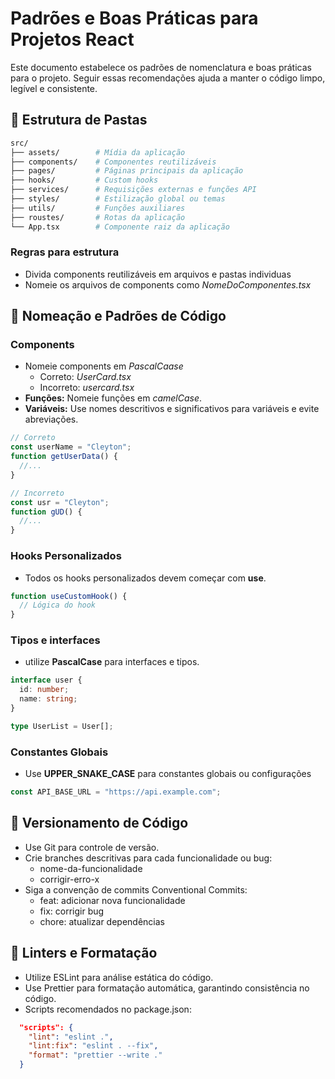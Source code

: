 # Padrões e Boas Práticas para Projetos React

Este documento estabelece os padrões de nomenclatura e boas práticas para o projeto. Seguir essas recomendações ajuda a manter o código limpo, legível e consistente.

## 📂 Estrutura de Pastas

```bash
src/
├── assets/        # Mídia da aplicação
├── components/    # Componentes reutilizáveis
├── pages/         # Páginas principais da aplicação
├── hooks/         # Custom hooks
├── services/      # Requisições externas e funções API
├── styles/        # Estilização global ou temas
├── utils/         # Funções auxiliares
├── roustes/       # Rotas da aplicação
└── App.tsx        # Componente raiz da aplicação
```

### Regras para estrutura

- Divida components reutilizáveis em arquivos e pastas individuas
- Nomeie os arquivos de components como _NomeDoComponentes.tsx_

## 🧱 Nomeação e Padrões de Código

### **Components**

- Nomeie components em _PascalCaase_
  - Correto: _UserCard.tsx_
  - Incorreto: _usercard.tsx_
- **Funções:** Nomeie funções em _camelCase_.
- **Variáveis:** Use nomes descritivos e significativos para variáveis e evite abreviações.

```javascript
// Correto
const userName = "Cleyton";
function getUserData() {
  //...
}

// Incorreto
const usr = "Cleyton";
function gUD() {
  //...
}
```

### Hooks Personalizados

- Todos os hooks personalizados devem começar com **use**.

```javascript
function useCustomHook() {
  // Lógica do hook
}
```

### Tipos e interfaces

- utilize **PascalCase** para interfaces e tipos.

```typescript
interface user {
  id: number;
  name: string;
}

type UserList = User[];
```

### Constantes Globais
- Use **UPPER_SNAKE_CASE** para constantes globais ou configurações

```js
const API_BASE_URL = "https://api.example.com";
```

## 🔄 Versionamento de Código

- Use Git para controle de versão.
- Crie branches descritivas para cada funcionalidade ou bug:
  - nome-da-funcionalidade
  - corrigir-erro-x
- Siga a convenção de commits Conventional Commits:
  - feat: adicionar nova funcionalidade
  - fix: corrigir bug
  - chore: atualizar dependências

## 🧹 Linters e Formatação

- Utilize ESLint para análise estática do código.
- Use Prettier para formatação automática, garantindo consistência no código.
- Scripts recomendados no package.json:

```json
  "scripts": {
    "lint": "eslint .",
    "lint:fix": "eslint . --fix",
    "format": "prettier --write ."
  }
```
